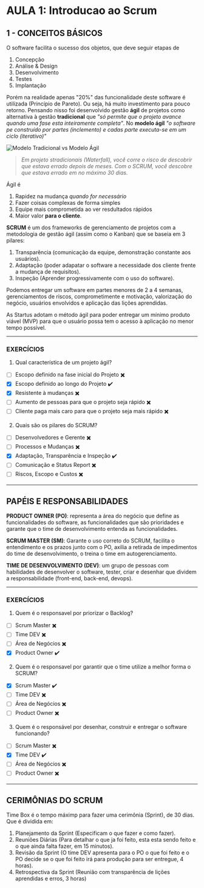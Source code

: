# **AULA 1: Introducao ao Scrum**

## **1 - CONCEITOS BÁSICOS**

O software facilita o sucesso dos objetos, que deve seguir etapas de 
1. Concepção
2. Análise & Design
3. Desenvolvimento
4. Testes
5. Implantação

Porém na realidade apenas "20%" das funcionalidade deste software é utilizada (Princípio de Pareto). Ou seja, há muito investimento para pouco retorno. Pensando nisso foi desenvolvido gestão **ágil** de projetos como alternativa à gestão **tradicional** que *"só permite que o projeto avance quando uma fase esta inteiramente completa"*. No **modelo ágil** *"o software pe construído por partes (inclemento) e cadas parte executa-se em um ciclo (iterativo)"*

![Modelo Tradicional vs Modelo Ágil](https://agilers.com.br/wp-content/uploads/2021/01/casc%C3%A1gil.png)

> *Em projeto stradicionais (Waterfall), você corre o risco de descobrir que estava errado depois de meses. Com o SCRUM, você descobre que estava errado em no máximo 30 dias.*

Ágil é 
1. Rapidez na mudança *quando for necessário*
2. Fazer coisas complexas de forma simples
3. Equipe mais comprometida ao ver resdultados rápidos
4. Maior valor **para o cliente**.

**SCRUM** é um dos frameworks de gerenciamento de projetos com a metodologia de gestão ágil (assim como o Kanban) que se baseia em 3 pilares:

1. Transparência (comunicação da equipe, demonstração constante aos usuários).
2. Adaptação (poder adapatar o software a necessidade dos cliente frente a mudança de requisitos).
3. Inspeção (Aprender progressivamente com o uso do software).

Podemos entregar um software em partes menores de 2 a 4 semanas, gerenciamentos de riscos, comprometimente e motivação, valorização do negócio, usuários envolvidos e aplicação das lições aprendidas.

As Startus adotam o método ágil para poder entregar um mínimo produto viável (MVP) para que o usuário possa tem o acesso à aplicação no menor tempo possível.

---
### **EXERCÍCIOS**

1. Qual característica de um projeto ágil?

- [ ] Escopo definido na fase inicial do Projeto ✖️
- [x] Escopo definido ao longo do Projeto ✔️
- [x] Resistente à mudanças ✖️
- [ ] Aumento de pessoas para que o projeto seja rápido ✖️
- [ ] Cliente paga mais caro para que o projeto seja mais rápido ✖️

2. Quais são os pilares do SCRUM?

- [ ] Desenvolvedores e Gerente ✖️
- [ ] Processos e Mudanças ✖️
- [x] Adaptação, Transparência e Inspeção ✔️
- [ ] Comunicação e Status Report ✖️
- [ ] Riscos, Escopo e Custos ✖️

---
## PAPÉIS E RESPONSABILIDADES

**PRODUCT OWNER (PO)**: representa a área do negócio que define as funcionalidades do software, as funcionalidades que são prioridades e garante que o time de desenvolvimento entenda as funcionalidades.

**SCRUM MASTER (SM)**: Garante o uso correto do SCRUM, facilita o entendimento e os prazos junto com o PO, axilia a retirada de impedimentos do time de desenvolvimento, o treina o time em autogerenciamento.

**TIME DE DESENVOLVIMENTO (DEV)**: um grupo de pessoas com habilidades de desenvolver o software, tester, criar e desenhar que dividem a responsabilidade (front-end, back-end, devops).

---
### **EXERCÍCIOS**

1. Quem é o responsavel por priorizar o Backlog?

- [ ] Scrum Master ✖️
- [ ] Time DEV ✖️
- [ ] Área de Negócios ✖️
- [x] Product Owner ✔️

2. Quem é o responsavel por garantir que o time utilize a melhor forma o SCRUM?

- [x] Scrum Master ✔️
- [ ] Time DEV ✖️
- [ ] Área de Negócios ✖️
- [ ] Product Owner ✖️

3. Quem é o responsável por desenhar, construir e entregar o software funcionando?

- [ ] Scrum Master ✖️
- [x] Time DEV ✔️
- [ ] Área de Negócios ✖️
- [ ] Product Owner ✖️

---
## CERIMÔNIAS DO SCRUM

Time Box é o tempo máximp para fazer uma cerimônia (Sprint), de 30 dias. Que é dividida em:
1. Planejamento da Sprint (Especificam o que fazer e como fazer).
2. Reuniões Diárias (Para detalhar o que ja foi feito, esta esta sendo feito e o que ainda falta fazer, em 15 minutos).
3. Revisão da Sprint (O time DEV apresenta para o PO o que foi feito e o PO decide se o que foi feito irá para produção para ser entregue, 4 horas).
4. Retrospectiva da Sprint (Reunião com transparência de lições aprendidas e erros, 3 horas)

